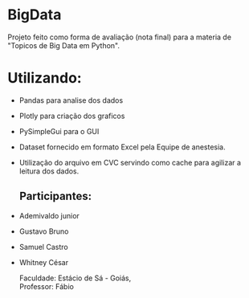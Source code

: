 # BigData

Projeto feito como forma de avaliação (nota final) para a materia de "Topicos de Big Data  em Python".
 # Utilizando:  #                                                                                         
- Pandas para analise dos dados
- Plotly para criação dos graficos
- PySimpleGui para o GUI
- Dataset fornecido em formato Excel pela Equipe de anestesia.

- Utilização do arquivo em CVC servindo como cache para agilizar a leitura dos dados.

  ## Participantes:
- Ademivaldo junior
- Gustavo Bruno
- Samuel Castro
- Whitney César

   
    Faculdade: Estácio de Sá - Goiás,  
    Professor: Fábio 
